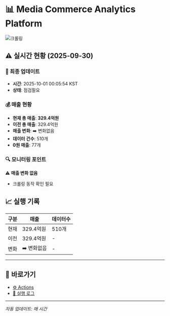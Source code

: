 # 📊 Media Commerce Analytics Platform

![크롤링](https://img.shields.io/badge/크롤링-점검필요-yellow)

## ⚠️ 실시간 현황 (2025-09-30)

### 📍 최종 업데이트
- **시간**: 2025-10-01 00:05:54 KST
- **상태**: 점검필요

### 💰 매출 현황
- **현재 총 매출**: **329.4억원**
- **이전 총 매출**: 329.4억원
- **매출 변화**: ➡️ 변화없음
- **데이터 건수**: 510개
- **0원 매출**: 77개

### 🔍 모니터링 포인트

⚠️ **매출 변화 없음**
- 크롤링 동작 확인 필요


## 📈 실행 기록

| 구분 | 매출 | 데이터수 |
|------|------|----------|
| 현재 | 329.4억원 | 510개 |
| 이전 | 329.4억원 | - |
| 변화 | ➡️ 변화없음 | - |

---

## 🔗 바로가기

- [⚙️ Actions](../../actions)
- [📝 실행 로그](../../actions/workflows/daily_scraping.yml)

---

*자동 업데이트: 매 시간*

